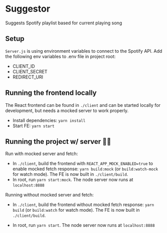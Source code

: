 # Suggestor
Suggests Spotify playlist based for current playing song

## Setup
 
`Server.js` is using environment variables to connect to the Spotify API.
Add the following env variables to .env file in project root:
- CLIENT_ID
- CLIENT_SECRET
- REDIRECT_URI

## Running the frontend locally

The React frontend can be found in `./client` and can be started locally for development, but needs a mocked server to work properly.
- Install dependencies: `yarn install`
- Start FE: `yarn start`

## Running the project w/ server 🏃‍♂️

Run with mocked server and fetch: 
-  In `./client`, build the frontend with `REACT_APP_MOCK_ENABLED=true` to enable mocked fetch response: `yarn build:mock` (or `build:watch-mock` for watch mode). The FE is now built in `./client/build`.
- In root, run `yarn start:mock`. The node server now runs at `localhost:8888` 

Running without mocked server and fetch:
-  In `./client`, build the frontend without mocked fetch response: `yarn build` (or `build:watch` for watch mode). The FE is now built in `./client/build`.
* In root, run `yarn start`. The node server now runs at `localhost:8888` 